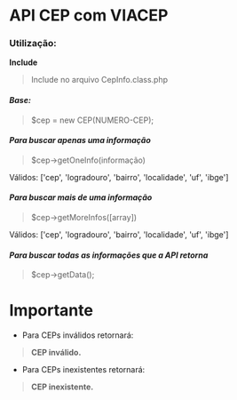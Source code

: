 # API CEP com VIACEP

### Utilização:

**Include**

> Include no arquivo CepInfo.class.php

#### _Base:_

> $cep = new CEP(NUMERO-CEP);

#### _Para buscar apenas uma informação_

> $cep->getOneInfo(informação)

Válidos: ['cep', 'logradouro', 'bairro', 'localidade', 'uf', 'ibge']

#### _Para buscar mais de uma informação_

> $cep->getMoreInfos([array])

Válidos: ['cep', 'logradouro', 'bairro', 'localidade', 'uf', 'ibge']

#### _Para buscar todas as informações que a API retorna_

> $cep->getData();

# Importante

- Para CEPs inválidos retornará:
> **CEP inválido.**

- Para CEPs inexistentes retornará: 
> **CEP inexistente.**
